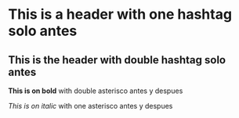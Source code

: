 # This is a header with one hashtag solo antes

## This is the header with double hashtag solo antes

**This is on bold** with double asterisco antes y despues

*This is on italic* with one asterisco antes y despues
